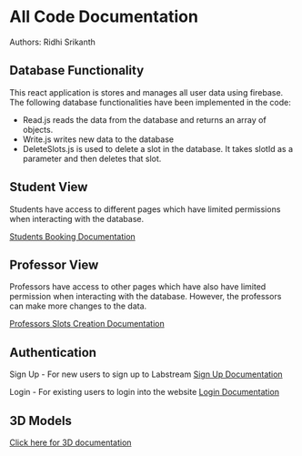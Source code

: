 # All Code Documentation

Authors: Ridhi Srikanth

## Database Functionality

This react application is stores and manages all user data using firebase. The following database functionalities have been implemented in the code: 

- Read.js reads the data from the database and returns an array of objects. 
- Write.js writes new data to the database 
- DeleteSlots.js is used to delete a slot in the database. It takes slotId as a parameter and then deletes that slot. 

## Student View

Students have access to different pages which have limited permissions when interacting with the database. 

[Students Booking Documentation](./stud_booking.md)

## Professor View 

Professors have access to other pages which have also have limited permission when interacting with the database. However, the professors can make more changes to the data.

[Professors Slots Creation Documentation](./prof_slotsCal.md)

## Authentication

Sign Up - For new users to sign up to Labstream 
[Sign Up Documentation](./signup.md)

Login - For existing users to login into the website 
[Login Documentation](./login.md)

## 3D Models

[Click here for 3D documentation](./3D.md)

